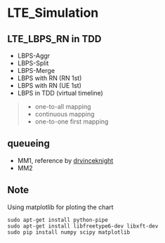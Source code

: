 # LTE_Simulation

## LTE_LBPS_RN in TDD

* LBPS-Aggr
* LBPS-Split
* LBPS-Merge
* LBPS with RN (RN 1st)
* LBPS with RN (UE 1st)
* LBPS in TDD (virtual timeline)
> * one-to-all mapping
> * continuous mapping
> * one-to-one first mapping

## queueing

* MM1, reference by [drvinceknight](https://github.com/drvinceknight/Simulating_Queues)
* MM2

## Note

Using matplotlib for ploting the chart

```
sudo apt-get install python-pipe
sudo apt-get install libfreetype6-dev libxft-dev
sudo pip install numpy scipy matplotlib
```
